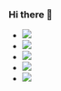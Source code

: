 ### Hi there 👋

<ul>
  <li><img src="https://img.shields.io/badge/HTML5-E34F26?style=for-the-badge&logo=html5&logoColor=white" /></li>
  <li><img src="https://img.shields.io/badge/CSS3-1572B6?style=for-the-badge&logo=css3&logoColor=white" /></li>
  <li><img src="https://img.shields.io/badge/JavaScript-323330?style=for-the-badge&logo=javascript&logoColor=F7DF1E" /></li>
  <li><img src="https://img.shields.io/badge/React-20232A?style=for-the-badge&logo=react&logoColor=61DAFB" /></li>
  <li><img src="https://img.shields.io/badge/GIT-E44C30?style=for-the-badge&logo=git&logoColor=white" /></li>
</ul>
